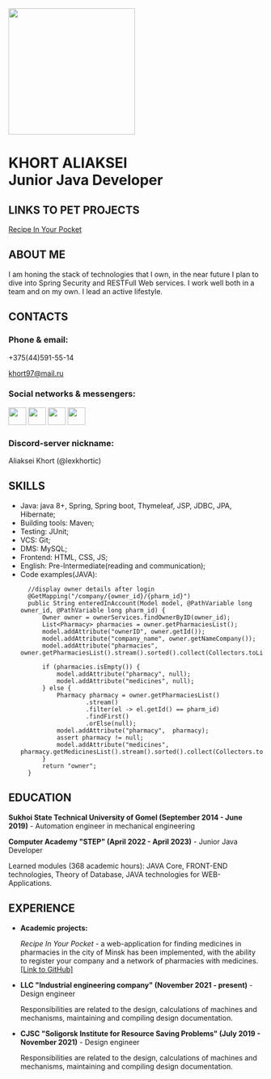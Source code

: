 <img src="img/my-photo-circle.png" width="250"/>

# KHORT ALIAKSEI <br> Junior Java Developer

## LINKS TO PET PROJECTS
[Recipe In Your Pocket](https://github.com/lexkhortic/RecipeInYourPocket)

## ABOUT ME

I am honing the stack of technologies that I own, in the near future I plan to dive into Spring Security and RESTFull Web services. I work well both in a team and on my own. I lead an active lifestyle.

## CONTACTS
### Phone & email:
+375(44)591-55-14

khort97@mail.ru

### Social networks & messengers:
[<img src="img/telegram-logo.png" width="35"/>](https://t.me/lexkhortic) [<img src="img/linkedIn_color.svg" width="35"/>](https://linkedin.com/in/lexkhortic)  [<img src="img/github-color.svg" width="35"/>](https://github.com/lexkhortic)  [<img src="img/instagram-color.png" width="35"/>](https://instagram.com/lex_khortic97)

### Discord-server nickname:
Aliaksei Khort (@lexkhortic)

## SKILLS
* Java: java 8+, Spring, Spring boot, Thymeleaf, JSP, JDBC,  JPA,
Hibernate;
* Building tools: Maven;
* Testing: JUnit;
* VCS: Git;
* DMS: MySQL;
* Frontend: HTML, CSS, JS;
* English: Pre-Intermediate(reading and communication);
* Code examples(JAVA):
  ```
    //display owner details after login
    @GetMapping("/company/{owner_id}/{pharm_id}")
    public String enteredInAccount(Model model, @PathVariable long owner_id, @PathVariable long pharm_id) {
        Owner owner = ownerServices.findOwnerByID(owner_id);
        List<Pharmacy> pharmacies = owner.getPharmaciesList();
        model.addAttribute("ownerID", owner.getId());
        model.addAttribute("company_name", owner.getNameCompany());
        model.addAttribute("pharmacies", owner.getPharmaciesList().stream().sorted().collect(Collectors.toList()));

        if (pharmacies.isEmpty()) {
            model.addAttribute("pharmacy", null);
            model.addAttribute("medicines", null);
        } else {
            Pharmacy pharmacy = owner.getPharmaciesList()
                    .stream()
                    .filter(el -> el.getId() == pharm_id)
                    .findFirst()
                    .orElse(null);
            model.addAttribute("pharmacy",  pharmacy);
            assert pharmacy != null;
            model.addAttribute("medicines", pharmacy.getMedicinesList().stream().sorted().collect(Collectors.toList()));
        }
        return "owner";
    }
  ```

## EDUCATION
**Sukhoi State Technical University of Gomel (September 2014 - June 2019)** - Automation engineer in mechanical engineering

**Computer Academy "STEP" (April 2022 - April 2023)** - Junior Java Developer

Learned modules (368 academic hours): JAVA Core, FRONT-END technologies, Theory of Database, JAVA technologies for WEB-Applications.

## EXPERIENCE
* **Academic projects:**
  
  *Recipe In Your Pocket* - a web-application for finding medicines in pharmacies in the city of Minsk has been implemented, with the   ability to register your company and a network of pharmacies with medicines. [[Link to GitHub]](https://github.com/lexkhortic/RecipeInYourPocket)

* **LLC "Industrial engineering company" (November 2021 - present)** - Design engineer
  
  Responsibilities are related to the design, calculations of machines and mechanisms, maintaining and compiling design documentation.
  
* **CJSC "Soligorsk Institute for Resource Saving Problems" (July 2019 - November 2021)** - Design engineer

  Responsibilities are related to the design, calculations of machines and mechanisms, maintaining and compiling design documentation.